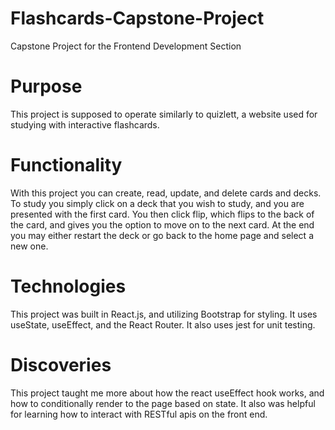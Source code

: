 # Flashcards-Capstone-Project
Capstone Project for the Frontend Development Section

# Purpose
This project is supposed to operate similarly to quizlett, a website used for studying with interactive flashcards.

# Functionality
With this project you can create, read, update, and delete cards and decks. To study you simply click on a deck that you
wish to study, and you are presented with the first card. You then click flip, which flips to the back of the card,
and gives you the option to move on to the next card. At the end you may either restart the deck or go back to the home
page and select a new one.

# Technologies
This project was built in React.js, and utilizing Bootstrap for styling. It uses useState, useEffect, and the React Router.
It also uses jest for unit testing.

# Discoveries
This project taught me more about how the react useEffect hook works, and how to conditionally render to the page based
on state. It also was helpful for learning how to interact with RESTful apis on the front end.
